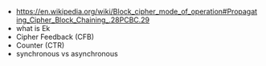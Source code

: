 * https://en.wikipedia.org/wiki/Block_cipher_mode_of_operation#Propagating_Cipher_Block_Chaining_.28PCBC.29
* what is Ek
* Cipher Feedback (CFB)
* Counter (CTR)
* synchronous vs asynchronous
